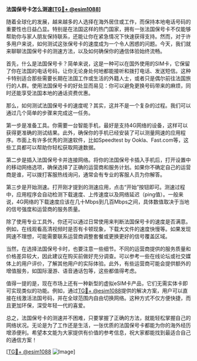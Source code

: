 **法国保号卡怎么测速[[TG💪+ @esim1088](https://t.me/s/esim1088)]**

随着全球化的发展，越来越多的人选择在海外居住或工作，而保持本地电话号码的重要性也日益凸显。特别是在法国这样的热门国家，拥有一张法国保号卡不仅能够帮助你与家人朋友保持联系，还能让你在紧急情况下快速获得支持。然而，对于许多用户来说，如何测试这张保号卡的速度成为一个令人困惑的问题。今天，我们就来聊聊法国保号卡的测速方法，以及如何确保你的通信体验始终流畅。

首先，什么是法国保号卡？简单来说，这是一种可以在国外使用的SIM卡，它保留了你在法国的电话号码，让你无论身处何地都能接听和拨打电话、发送短信。这种卡特别适合那些需要长期在法国工作或生活的外籍人士，或者只是偶尔前往法国旅行的人群。使用法国保号卡的好处显而易见：你可以避免更换号码带来的麻烦，同时还能享受法国本地的通话资费优惠。

那么，如何测试法国保号卡的速度呢？其实，这并不是一个复杂的过程。我们可以通过几个简单的步骤来完成这一任务。

第一步是准备工具。你需要一台智能手机，最好是支持4G网络的设备，这样可以获得更准确的测试结果。此外，确保你的手机已经安装了可以测量网速的应用程序。市面上有许多优秀的测速软件，比如Speedtest by Ookla、Fast.com等，这些工具都可以帮助你轻松获取网速数据。

第二步是插入法国保号卡并连接网络。将你的法国保号卡插入手机后，打开设置中的移动网络选项，确保选择了正确的运营商和服务计划。如果你不确定自己的运营商是谁，可以拨打客服热线询问，通常会有专业的客服人员为你解答。

第三步是开始测速。打开刚才提到的测速应用，点击“开始”按钮即可。测速过程中，应用程序会自动检测下载速度、上传速度以及网络延迟（ping值）。一般来说，4G网络的下载速度应该在几十Mbps到几百Mbps之间，具体数值取决于当地的信号强度和运营商的服务质量。

除了使用专业工具外，你还可以通过日常使用来判断法国保号卡的速度是否满意。例如，在线观看高清视频时是否有卡顿现象，下载大文件的速度快慢等。如果发现网速不理想，可能需要联系运营商调整套餐或更换更好的信号覆盖区域。

当然，在选择法国保号卡时，也要注意一些细节。不同的运营商提供的服务质量和价格差异较大，因此建议在购买前做好充分调查。可以参考一些在线论坛或社交媒体上的用户评价，了解其他用户的实际体验。此外，有些运营商可能会提供额外的增值服务，如国际漫游、语音通话包等，这些都值得考虑。

值得一提的是，现在市场上还有一种新型的虚拟eSIM卡产品，它们无需实体卡即可实现类似的功能。例如，通过[TG💪+ @esim1088](https://t.me/s/esim1088)提供的解决方案，用户可以直接在线激活法国号码，并在全球范围内自由切换网络。这种方式不仅方便快捷，而且更加环保，深受年轻一代的喜爱。

总之，法国保号卡的测速并不困难，只要掌握了正确的方法，就能轻松掌握自己的网络状况。无论是为了工作还是生活，一张优质的法国保号卡都能为你的海外经历增添便利。希望本文能为大家提供有价值的参考信息，祝大家都能找到最适合自己的通信方案！

[[TG💪+ @esim1088](https://t.me/s/esim1088) ![Image](https://i.postimg.cc/4NQfJmqS/Snipaste-2025-05-13-00-14-12.png)]